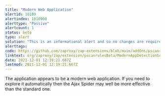```yaml
---
title: "Modern Web Application"
alertid: 10109
alertindex: 1010900
alerttype: "Passive"
alertcount: 1
status: beta
type: alert
solution: "This is an informational alert and so no changes are required."
alerttags: 
code: https://github.com/zaproxy/zap-extensions/blob/main/addOns/pscanrulesBeta/src/main/java/org/zaproxy/zap/extension/pscanrulesBeta/ModernAppDetectionScanRule.java
linktext: org/zaproxy/zap/extension/pscanrulesBeta/ModernAppDetectionScanRule.java
date: 2021-12-01 12:19:21.667Z
lastmod: 2021-12-01 12:19:21.667Z
---
```

The application appears to be a modern web application. If you need to explore it automatically then the Ajax Spider may well be more effective than the standard one.
